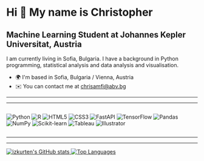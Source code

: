 Hi 👋 My name is Christopher
============================
Machine Learning Student at Johannes Kepler Universitat, Austria
----------------------------------------------------------------
I am currently living in Sofia, Bulgaria. I have a background in Python programming, statistical analysis and data analysis and visualisation.  
* 🌍  I'm based in Sofia, Bulgaria / Vienna, Austria
* ✉️  You can contact me at [chrisamfi@abv.bg](mailto:chrisamfi@abv.bg)



---
---

<div style="display: flex; justify-content: center; flex-wrap: wrap; gap: 20px;">

![Python](https://img.shields.io/badge/Python-black?style=for-the-badge&logo=python)
![R](https://img.shields.io/badge/R-black?style=for-the-badge&logo=r)
![HTML5](https://img.shields.io/badge/HTML5-black?style=for-the-badge&logo=html5)
![CSS3](https://img.shields.io/badge/CSS3-black?style=for-the-badge&logo=css3)
![FastAPI](https://img.shields.io/badge/FastAPI-black?style=for-the-badge&logo=fastapi)
![TensorFlow](https://img.shields.io/badge/TensorFlow-black?style=for-the-badge&logo=tensorflow)
![Pandas](https://img.shields.io/badge/Pandas-black?style=for-the-badge&logo=pandas)
![NumPy](https://img.shields.io/badge/NumPy-black?style=for-the-badge&logo=numpy)
![Scikit-learn](https://img.shields.io/badge/Scikit--learn-black?style=for-the-badge&logo=scikitlearn)
![Tableau](https://img.shields.io/badge/Tableau-black?style=for-the-badge&logo=tableau)
![Illustrator](https://img.shields.io/badge/Illustrator-black?style=for-the-badge&logo=adobeillustrator)

</div>


---
---

<a href="http://www.github.com/izkurten">
  <img src="https://github-readme-stats.vercel.app/api?username=izkurten&show_icons=true&hide=stars,contribs&count_private=true&title_color=84cc16&text_color=d4d4d4&icon_color=0891b2&bg_color=0d1117&hide_border=true&show_icons=true" alt="izkurten's GitHub stats" />
</a>
<a href="https://github.com/izkurten" align="left">
  <img src="https://github-readme-stats.vercel.app/api/top-langs/?username=izkurten&langs_count=10&title_color=84cc16&text_color=d4d4d4&icon_color=0891b2&bg_color=0d1117&hide_border=true&locale=en&custom_title=Top%20%Languages" alt="Top Languages" />
</a>


